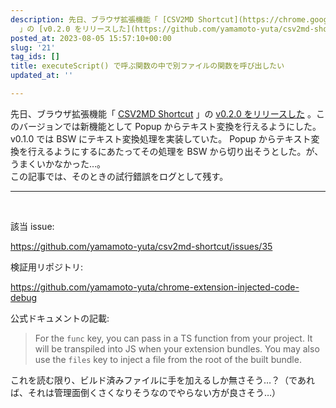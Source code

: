```yaml
---
description: 先日、ブラウザ拡張機能「 [CSV2MD Shortcut](https://chrome.google.com/webstore/detail/csv2md-shortcut/fakcffdpcdlhgphdbcanlningmnoigoe?hl=ja)
  」の [v0.2.0 をリリースした](https://github.com/yamamoto-yuta/csv2md-shortcut/re...
posted_at: 2023-08-05 15:57:10+00:00
slug: '21'
tag_ids: []
title: executeScript() で呼ぶ関数の中で別ファイルの関数を呼び出したい
updated_at: ''

---
```

先日、ブラウザ拡張機能「 [CSV2MD Shortcut](https://chrome.google.com/webstore/detail/csv2md-shortcut/fakcffdpcdlhgphdbcanlningmnoigoe?hl=ja) 」の [v0.2.0 をリリースした](https://github.com/yamamoto-yuta/csv2md-shortcut/releases/tag/v0.2.0) 。このバージョンでは新機能として Popup からテキスト変換を行えるようにした。
<br />
v0.1.0 では BSW にテキスト変換処理を実装していた。 Popup からテキスト変換を行えるようにするにあたってその処理を BSW から切り出そうとした。が、うまくいかなかった…。
<br />
この記事では、そのときの試行錯誤をログとして残す。
<br />

---
<br />

該当 issue:

https://github.com/yamamoto-yuta/csv2md-shortcut/issues/35

検証用リポジトリ:

https://github.com/yamamoto-yuta/chrome-extension-injected-code-debug

公式ドキュメントの記載:

> For the `func` key, you can pass in a TS function from your project. It will be transpiled into JS when your extension bundles. You may also use the `files` key to inject a file from the root of the built bundle.

これを読む限り、ビルド済みファイルに手を加えるしか無さそう…？（であれば、それは管理面倒くさくなりそうなのでやらない方が良さそう…）



